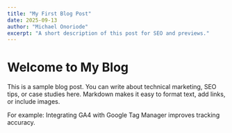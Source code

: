 ```yaml
---
title: "My First Blog Post"
date: 2025-09-13
author: "Michael Onoriode"
excerpt: "A short description of this post for SEO and previews."
---
```

# Welcome to My Blog

This is a sample blog post. You can write about technical marketing, SEO tips, or case studies here. Markdown makes it easy to format text, add links, or include images.

For example: Integrating GA4 with Google Tag Manager improves tracking accuracy.
